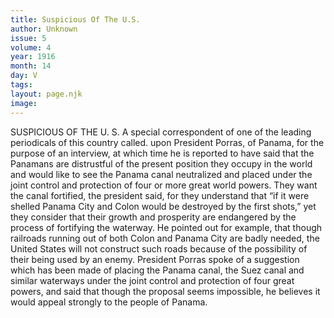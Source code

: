 ```yaml
---
title: Suspicious Of The U.S.
author: Unknown
issue: 5
volume: 4
year: 1916
month: 14
day: V
tags:
layout: page.njk
image:
---
```

SUSPICIOUS OF THE U. S.       A special correspondent of one of the leading periodicals of this country called. upon President Porras, of Panama, for the purpose of an interview, at which time he is reported to have said that the Panamans are distrustful of the present position they occupy in the world and would like to see the Panama canal neutralized and placed under the joint control and protection of four or more great world powers. They want the canal fortified, the president said, for they understand that “if it were shelled Panama City and Colon would be destroyed by the first shots,” yet they consider that their growth and prosperity are endangered by the process of fortifying the waterway. He pointed out for example, that though railroads running out of both Colon and Panama City are badly needed, the United States will not construct such roads because of the possibility of their being used by an enemy.       President Porras spoke of a suggestion which has been made of placing the Panama canal, the Suez canal and similar waterways under the joint control and protection of four great powers, and said that though the proposal seems impossible, he believes it would appeal strongly to the people of Panama. 

